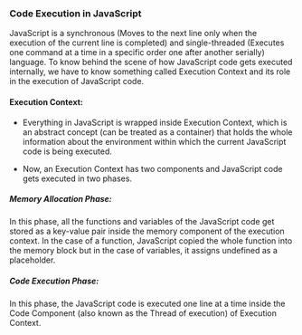 ### Code Execution in JavaScript

JavaScript is a synchronous (Moves to the next line only when the execution of the current line is completed) and single-threaded (Executes one command at a time in a specific order one after another serially) language. To know behind the scene of how JavaScript code gets executed internally, we have to know something called Execution Context and its role in the execution of JavaScript code.

#### Execution Context: 
- Everything in JavaScript is wrapped inside Execution Context, which is an abstract concept (can be treated as a container) that holds the whole information about the environment within which the current JavaScript code is being executed.

- Now, an Execution Context has two components and JavaScript code gets executed in two phases.

##### Memory Allocation Phase: 
 In this phase, all the functions and variables of the JavaScript code get stored as a key-value pair inside the memory component of the execution context. In the case of a function, JavaScript copied the whole function into the memory block but in the case of variables, it assigns undefined as a placeholder.
##### Code Execution Phase: 
 In this phase, the JavaScript code is executed one line at a time inside the Code Component (also known as the Thread of execution) of Execution Context. 

